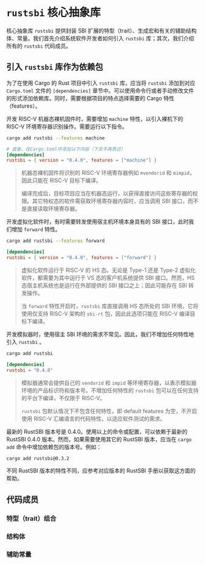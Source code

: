 # `rustsbi` 核心抽象库

核心抽象库 `rustsbi` 提供封装 SBI 扩展的特型（trait）、生成宏和有关的辅助结构体、常量。我们首先介绍系统软件开发者如何引入 `rustsbi` 库；其次，我们介绍所有的 `rustsbi` 代码成员。

## 引入 `rustsbi` 库作为依赖包

为了在使用 Cargo 的 Rust 项目中引入 `rustsbi` 库，应当将 `rustsbi` 添加到对应 `Cargo.toml` 文件的 `[dependencies]` 章节中。可以使用命令行或者手动修改文件的形式添加依赖库。同时，需要根据项目的特点选择需要的 Cargo 特性（features）。

开发 RISC-V 机器态裸机固件时，需要增加 `machine` 特性，以引入裸机下的 RISC-V 环境寄存器识别操作。需要运行以下指令。

```bash
cargo add rustsbi --features machine
```
```toml
# 或者，在Cargo.toml中添加以下内容（下文不再赘述）
[dependencies]
rustsbi = { version = "0.4.0", features = ["machine"] }
```

> 机器态裸机固件将识别的 RISC-V 环境寄存器例如 `mvendorid` 和 `mimpid`，因此只能在 RISC-V 目标下编译。
>
> 编译完成后，目标项目应当在机器态运行，以获得直接访问这些寄存器的权限。其它特权态的软件需获取环境寄存器内容时，应当调用 SBI 接口，而不是直接读取环境寄存器。

开发虚拟化软件时，有时需要转发使用宿主机环境本身具有的 SBI 接口，此时我们增加 `forward` 特性。

```bash
cargo add rustsbi --features forward
```
```toml
[dependencies]
rustsbi = { version = "0.4.0", features = ["forward"] }
```

> 虚拟化软件运行于 RISC-V 的 HS 态。无论是 Type-1 还是 Type-2 虚拟化软件，都需要为其中运行于 VS 态的客户机系统提供 SBI 接口。然而，HS 态宿主机系统也是运行在外部提供的 SBI 接口之上；因此可能存在 SBI 转发操作。
>
> 当 `forward` 特性开启时，`rustsbi` 库直接调用 HS 态所处的 SBI 环境，它将使用仅支持 RISC-V 架构的 `sbi-rt` 包，因此此选项只能在 RISC-V 编译目标下编译。

开发模拟器时，使用宿主 SBI 环境的需求不常见。因此，我们不增加任何特性地引入 `rustsbi` 。

```bash
cargo add rustsbi
```
```toml
[dependencies]
rustsbi = "0.4.0"
```

> 模拟器通常会提供自己的 `vendorid` 和 `impid` 等环境寄存器，以表示模拟器环境的产品标识符和版本号。不增加任何特性的 `rustsbi` 包可以在任何支持的平台下编译，不仅限于 RISC-V。
>
> `rustsbi` 包默认情况下不包含任何特性，即 default features 为空，不开启使用 RISC-V 汇编语言的代码特性，以适应软件测试的需求。

最新的 RustSBI 版本号是 0.4.0。使用以上的命令或配置，可以依赖于最新的 RustSBI 0.4.0 版本。然而，如果需要使用其它的 RustSBI 版本，应当在 `cargo add` 命令中增加依赖包的版本号。例如：

```bash
cargo add rustsbi@0.3.2
```

不同 RustSBI 版本的特性不同，应参考对应版本的 RustSBI 手册以获取这方面的帮助。

## 代码成员

### 特型（trait）组合

### 结构体

### 辅助常量
